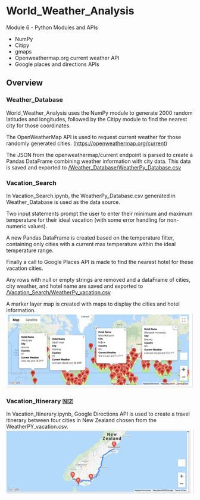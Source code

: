 # World_Weather_Analysis
Module 6 - Python Modules and APIs
- NumPy
- Citipy
- gmaps
- Openweathermap.org current weather API
- Google places and directions APIs
## Overview
### Weather_Database
World_Weather_Analysis uses the NumPy module to generate 2000 random latitudes and longitudes, followed by the Citipy module to find the nearest city for those coordinates.

The OpenWeatherMap API is used to request current weather for those randomly generated cities.   (https://openweathermap.org/current)

The JSON from the openweathermap/current endpoint is parsed to create a Pandas DataFrame combining weather information with city data.  This data is saved and exported to [/Weather_Database/WeatherPy_Database.csv](/Weather_Database/WeatherPy_Database.csv)

### Vacation_Search
In Vacation_Search.ipynb, the WeatherPy_Database.csv generated in Weather_Database is used as the data source.

Two input statements prompt the user to enter their minimum and maximum temperature for their ideal vacation (with some error handling for non-numeric values).

A new Pandas DataFrame is created based on the temperature filter, containing only cities with a current max temperature within the ideal temperature range.

Finally a call to Google Places API is made to find the nearest hotel for these vacation cities.

Any rows with null or empty strings are removed and a dataFrame of cities, city weather, and hotel name are saved and exported to [/Vacation_Search/WeatherPy_vacation.csv](/Vacation_Search/WeatherPy_vacation.csv)  

A marker layer map is created with maps to display the cities and hotel information.
![CityMap](/Vacation_Search/WeatherPy_vacation_map.png)

### Vacation_Itinerary 🇳🇿
In Vacation_Itinerary.ipynb, Google Directions API is used to create a travel itinerary between four cities in New Zealand chosen from the WeatherPY_vacation.csv.
![Itinerary](/Vacation_Itinerary/WeatherPy_travel_map.png)
